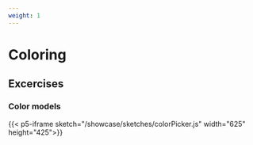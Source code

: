 ```yaml
---
weight: 1
---
```


# Coloring

## Excercises

### Color models

{{< p5-iframe sketch="/showcase/sketches/colorPicker.js" width="625" height="425">}}